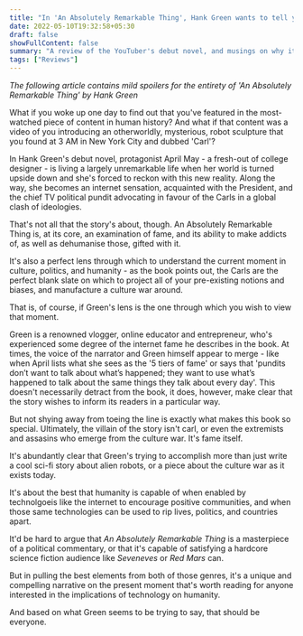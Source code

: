 ```yaml
---
title: "In 'An Absolutely Remarkable Thing', Hank Green wants to tell you what it means to be human in the age of the internet"
date: 2022-05-10T19:32:58+05:30
draft: false
showFullContent: false
summary: "A review of the YouTuber's debut novel, and musings on why it's a must-read for anyone interested in the implications of technology on humanity"
tags: ["Reviews"]
---
```


_The following article contains mild spoilers for the entirety of 'An Absolutely Remarkable Thing' by Hank Green_

What if you woke up one day to find out that you've featured in the most-watched piece of content in human history? And what if that content was a video of you introducing an otherworldly, mysterious, robot sculpture that you found at 3 AM in New York City and dubbed 'Carl'?

In Hank Green's debut novel, protagonist April May - a fresh-out of college designer - is living a largely unremarkable life when her world is turned upside down and she's forced to reckon with this new reality. Along the way, she becomes an internet sensation, acquainted with the President, and the chief TV political pundit advocating in favour of the Carls in a global clash of ideologies.

That's not all that the story's about, though. An Absolutely Remarkable Thing is, at its core, an examination of fame, and its ability to make addicts of, as well as dehumanise those, gifted with it.

It's also a perfect lens through which to understand the current moment in culture, politics, and humanity - as the book points out, the Carls are the perfect blank slate on which to project all of your pre-existing notions and biases, and manufacture a culture war around.

That is, of course, if Green's lens is the one through which you wish to view that moment.

Green is a renowned vlogger, online educator and entrepreneur, who's experienced some degree of the internet fame he describes in the book. At times, the voice of the narrator and Green himself appear to merge - like when April lists what she sees as the '5 tiers of fame' or says that 'pundits don’t want to talk about what’s happened; they want to use what’s happened to talk about the same things they talk about every day'. This doesn't necessarily detract from the book, it does, however, make clear that the story wishes to inform its readers in a particular way.

But not shying away from toeing the line is exactly what makes this book so special. Ultimately, the villain of the story isn't carl, or even the extremists and assasins who emerge from the culture war. It's fame itself.

It's abundantly clear that Green's trying to accomplish more than just write a cool sci-fi story about alien robots, or a piece about the culture war as it exists today.

It's about the best that humanity is capable of when enabled by technolgoeis like the internet to encourage positive communities, and when those same technologies can be used to rip lives, politics, and countries apart.

It'd be hard to argue that _An Absolutely Remarkable Thing_ is a masterpiece of a political commentary, or that it's capable of satisfying a hardcore science fiction audience like _Seveneves_ or _Red Mars_ can.

But in pulling the best elements from both of those genres, it's a unique and compelling narrative on the present moment that's worth reading for anyone interested in the implications of technology on humanity.

And based on what Green seems to be trying to say, that should be everyone.
